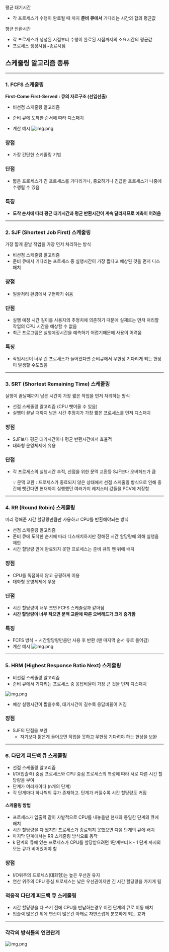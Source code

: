 평균 대기시간

- 각 프로세스가 수행이 완료될 때 까지 **준비 큐에서** 기다리는 시간의 합의 평균값

평균 반환시간

- 각 프로세스가 생성된 시점부터 수행이 완료된 시점까지의 소요시간의 평균값
- 프로세스 생성시점~종료시점

## 스케줄링 알고리즘 종류

---

### 1. FCFS 스케줄링

**First-Come First-Served : 큐의 자료구조 (선입선출)**

- 비선점 스케줄링 알고리즘
- 준비 큐에 도착한 순서에 따라 디스패치

- 계산 예시
![img.png](../../images/3/1.png)

### 장점

- 가장 간단한 스케줄링 기법

### 단점

- 짧은 프로세스가 긴 프로세스를 기다리거나, 중요하거나 긴급한 프로세스가 나중에 수행될 수 있음

### 특징

- **도착 순서에 따라 평균 대기시간과 평균 반환시간이 계속 달라지므로 예측이 어려움**

---

### 2. SJF (Shortest Job First) 스케줄링

가장 짧게 끝날 작업을 가장 먼저 처리하는 방식

- 비선점 스케줄링 알고리즘
- 준비 큐에서 기다리는 프로세스 중 실행시간이 가장 짧다고 예상된 것을 먼저 디스패치

### 장점

- 일괄처리 환경에서 구현하기 쉬움

### 단점

- 실행 예정 시간 길이를 사용자의 추정치에 의존하기 때문에 실제로는 먼저 처리할 작업의 CPU 시간을 예상할 수 없음
- 최근 프로그램은 실행예정시간을 예측하기 어렵기때문에 사용이 어려움

### 특징

- 작업시간이 너무 긴 프로세스가 들어왔다면 준비큐에서 무한정 기다리게 되는 현상이 발생할 수도있음

---

### 3. SRT (Shortest Remaining Time) 스케줄링

실행이 끝날때까지 남은 시간이 가장 짧은 작업을 먼저 처리하는 방식

- 선점 스케줄링 알고리즘 (CPU 뺏어올 수 있음)
- 실행이 끝날 때까지 남은 시간 추정치가 가장 짧은 프로세스를 먼저 디스패치

### 장점

- SJF보다 평균 대기시간이나 평균 반환시간에서 효율적
- 대화형 운영체제에 유용

### 단점

- 각 프로세스의 실행시간 추적, 선점을 위한 문맥 교환등 SJF보다 오버헤드가 큼

    <aside>
    💡 문맥 교환 : 프로세스가 종료되지 않은 상태에서 선점 스케줄링 방식으로 인해 중간에 뺏긴다면 현재까지 실행했던 여러가지 레지스터 값들을 PCV에 저장함
    </aside>

---

### 4. RR (Round Robin) 스케줄링
미리 정해준 시간 할당량만큼만 사용하고 CPU를 반환해야되는 방식
- 선점 스케줄링 알고리즘
- 준비 큐에 도착한 순서에 따라 디스패치하지만 정해진 시간 할당량에 의해 실행을 제한
- 시간 할당량 안에 완료되지 못한 프로세스는 준비 큐의 맨 뒤에 배치

### 장점
- CPU를 독점하지 않고 공평하게 이용
- 대화형 운영체제에 우용

### 단점
- 시간 할당량이 너무 크면 FCFS 스케줄링과 같아짐
- **시간 할당량이 너무 작으면 문맥 교환에 따른 오버헤드가 크게 증가함**

### 특징
- FCFS 방식 + 시간할당량만큼만 사용 후 반환 (맨 마지막 순서 큐로 들어감)
- 계산 예시
![img.png](../../images/3/2.png)

---

### 5.  HRM (Highest Response Ratio Next) 스케줄링

- 비선점 스케줄링 알고리즘
- 준비 큐에서 기다리는 프로세스 중 응답비율이 가장 큰 것을 먼저 디스패치

![img.png](../../images/3/3.png)

- 예상 실행시간이 짧을수록, 대기시간이 길수록 응답비율이 커짐

### 장점

- SJF의 단점을 보완
    - 자기보다 짧은게 들어오면 작업을 못하고 무한정 기다려야 하는 현상을 보완

---

### 6. 다단계 피드백 큐 스케줄링

- 선점 스케줄링 알고리즘
- I/O(입출력) 중심 프로세스와 CPU 중심 프로세스의 특성에 따라 서로 다른 시간 할당량을 부여
- 단계가 여러개이다 (n개의 단계)
- 각 단계마다 하나씩의 큐가 존재하고. 단계가 커질수록 시간 할당량도 커짐

#### 스케줄링 방법

- 프로세스가 입출력 같이 자발적으로 CPU를 내놓을땐 현재와 동일한 단계의 큐에 배치
- 시간 할당량을 다 썼지만 프로세스가 종료되지 못했으면 다음 단계의 큐에 배치
- 마지막 단계에서는 RR 스케줄링 방식으로 동작
- k 단계의 큐에 있는 프로세스가 CPU를 할당받으려면 1단계부터 k - 1 단계 까지의 모든 큐가 비어있어야 함

### 장점

- I/O위주의 프로세스(대화형)는 높은 우선권 유지
- 연산 위주의 CPU 중심 프로세스는 낮은 우선권이지만 긴 시간 할당량을 가지게 됨

### 적응적 다단계 피드백 큐 스케줄링

- 시간 할당량을 다 쓰기 전에 CPU를 반납하는경우 이전 단계의 큐로 이동 배치
- 입출력 많은건 위에 연산이 많은건 아래로 자연스럽게 분포하게 되는 효과

---

### 각각의 방식들의 연관관계

![img.png](../../images/3/4.png)